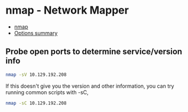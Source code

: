 # nmap - Network Mapper

- [nmap](https://nmap.org/)
- [Options summary](https://nmap.org/book/man-briefoptions.html)

## Probe open ports to determine service/version info

```sh
nmap -sV 10.129.192.208
```

If this doesn't give you the version and other information, you can try running common scripts with -sC,

```sh
nmap -sC 10.129.192.208
```
